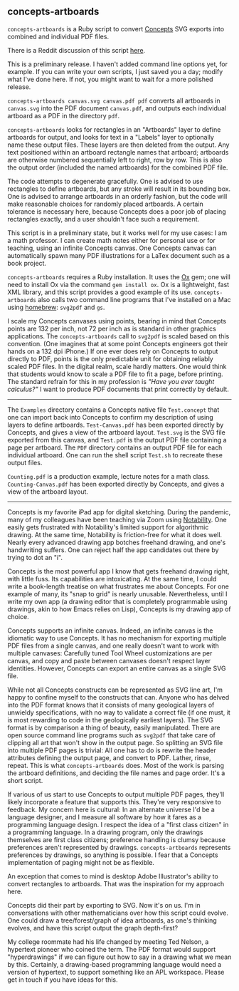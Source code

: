 ## concepts-artboards

`concepts-artboards` is a Ruby script to convert [Concepts](https://concepts.app/en/) SVG exports into combined and individual PDF files.

There is a Reddit discussion of this script [here](https://www.reddit.com/r/ConceptsApp/comments/lwl8r5/conceptsartboards_a_ruby_script_for_converting/).

This is a preliminary release. I haven't added command line options yet, for example. If you can write your own scripts, I just saved you a day; modify what I've done here. If not, you might want to wait for a more polished release.

`concepts-artboards canvas.svg canvas.pdf pdf` converts all artboards in `canvas.svg` into the PDF document `canvas.pdf`, and outputs each individual artboard as a PDF in the directory `pdf`.

`concepts-artboards` looks for rectangles in an "Artboards" layer to define artboards for output, and looks for text in a "Labels" layer to optionally name these output files. These layers are then deleted from the output. Any text positioned within an artboard rectangle names that artboard; artboards are otherwise numbered sequentially left to right, row by row. This is also the output order (included the named artboards) for the combined PDF file.

The code attempts to degenerate gracefully. One is advised to use rectangles to define artboards, but any stroke will result in its bounding box. One is advised to arrange artboards in an orderly fashion, but the code will make reasonable choices for randomly placed artboards. A certain tolerance is necessary here, because Concepts does a poor job of placing rectangles exactly, and a user shouldn't face such a requirement.

This script is in a preliminary state, but it works well for my use cases: I am a math professor. I can create math notes either for personal use or for teaching, using an infinite Concepts canvas. One Concepts canvas can automatically spawn many PDF illustrations for a LaTex document such as a book project.

`concepts-artboards` requires a Ruby installation. It uses the [Ox](http://www.ohler.com/ox/) gem; one will need to install Ox via the command `gem install ox`. Ox is a lightweight, fast XML library, and this script provides a good example of its use. `concepts-artboards` also calls two command line programs that I've installed on a Mac using [homebrew](https://brew.sh/): `svg2pdf` and `gs`.

I scale my Concepts canvases using points, bearing in mind that Concepts points are 132 per inch, not 72 per inch as is standard in other graphics applications. The `concepts-artboards` call to `svg2pdf` is scaled based on this convention. (One imagines that at some point Concepts engineers got their hands on a 132 dpi iPhone.) If one ever does rely on Concepts to output directly to PDF, points is the only predictable unit for obtaining reliably scaled PDF files. In the digital realm, scale hardly matters. One would think that students would know to scale a PDF file to fit a page, before printing. The standard refrain for this in my profession is _"Have you ever taught calculus?"_ I want to produce PDF documents that print correctly by default.

---

The `Examples` directory contains a Concepts native file `Test.concept` that one can import back into Concepts to confirm my description of using layers to define artboards. `Test-Canvas.pdf` has been exported directly by Concepts, and gives a view of the artboard layout. `Test.svg` is the SVG file exported from this canvas, and `Test.pdf` is the output PDF file containing a page per artboard. The `PDF` directory contains an output PDF file for each individual artboard. One can run the shell script `Test.sh` to recreate these output files.

`Counting.pdf` is a production example, lecture notes for a math class. `Counting-Canvas.pdf` has been exported directly by Concepts, and gives a view of the artboard layout.

---

Concepts is my favorite iPad app for digital sketching. During the pandemic, many of my colleagues have been teaching via Zoom using [Notability](https://www.gingerlabs.com/). One easily gets frustrated with Notability's limited support for algorithmic drawing. At the same time, Notability is friction-free for what it does well. Nearly every advanced drawing app botches freehand drawing, and one's handwriting suffers. One can reject half the app candidates out there by trying to dot an "i".

Concepts is the most powerful app I know that gets freehand drawing right, with little fuss. Its capabilities are intoxicating. At the same time, I could write a book-length treatise on what frustrates me about Concepts. For one example of many, its "snap to grid" is nearly unusable. Nevertheless, until I write my own app (a drawing editor that is completely programmable using drawings, akin to how Emacs relies on Lisp), Concepts is my drawing app of choice.

Concepts supports an infinite canvas. Indeed, an infinite canvas is the idiomatic way to use Concepts. It has no mechanism for exporting multiple PDF files from a single canvas, and one really doesn't want to work with multiple canvases: Carefully tuned Tool Wheel customizations are per canvas, and copy and paste between canvases doesn't respect layer identities. However, Concepts can export an entire canvas as a single SVG file.

While not all Concepts constructs can be represented as SVG line art, I'm happy to confine myself to the constructs that can. Anyone who has delved into the PDF format knows that it consists of many geological layers of unwieldy specifications,  with no way to validate a correct file (if one must, it is most rewarding to code in the geologically earliest layers). The SVG format is by comparison a thing of beauty, easily manipulated. There are open source command line programs such as `svg2pdf` that take care of clipping all art that won't show in the output page. So splitting an SVG file into multiple PDF pages is trivial: All one has to do is rewrite the header attributes defining the output page, and convert to PDF. Lather, rinse, repeat. This is what `concepts-artboards` does. Most of the work is parsing the artboard definitions, and deciding the file names and page order. It's a short script.

If various of us start to use Concepts to output multiple PDF pages, they'll likely incorporate a feature that supports this. They're very responsive to feedback. My concern here is cultural: In an alternate universe I'd be a language designer, and I measure all software by how it fares as a programming language design. I respect the idea of a "first class citizen" in a programming language. In a drawing program, only the drawings themselves are first class citizens; preference handling is clumsy because preferences aren't represented by drawings. `concepts-artboards` represents preferences by drawings, so anything is possible. I fear that a Concepts implementation of paging might not be as flexible.

An exception that comes to mind is desktop Adobe Illustrator's ability to convert rectangles to artboards. That was the inspiration for my approach here.

Concepts did their part by exporting to SVG. Now it's on us. I'm in conversations with other mathematicians over how this script could evolve. One could draw a tree/forest/graph of idea artboards, as one's thinking evolves, and have this script output the graph depth-first?

My college roommate had his life changed by meeting Ted Nelson, a hypertext pioneer who coined the term. The PDF format would support "hyperdrawings" if we can figure out how to say in a drawing what we mean by this. Certainly, a drawing-based programming language would need a version of hypertext, to support something like an APL workspace. Please get in touch if you have ideas for this.

